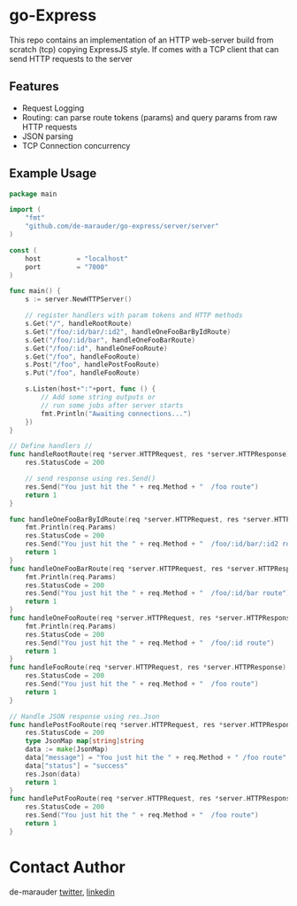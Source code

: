 # go-Express

This repo contains an implementation of an HTTP web-server build from scratch (tcp) copying ExpressJS style. If comes with a TCP client that can send HTTP requests to the server

## Features
- Request Logging
- Routing: can parse route tokens (params) and query params from raw HTTP requests
- JSON parsing
- TCP Connection concurrency

## Example Usage
```go
package main

import (
	"fmt"
	"github.com/de-marauder/go-express/server/server"
)

const (
	host         = "localhost"
	port         = "7000"
)

func main() {
	s := server.NewHTTPServer()

	// register handlers with param tokens and HTTP methods
	s.Get("/", handleRootRoute)
	s.Get("/foo/:id/bar/:id2", handleOneFooBarByIdRoute)
	s.Get("/foo/:id/bar", handleOneFooBarRoute)
	s.Get("/foo/:id", handleOneFooRoute)
	s.Get("/foo", handleFooRoute)
	s.Post("/foo", handlePostFooRoute)
	s.Put("/foo", handleFooRoute)

	s.Listen(host+":"+port, func () {
		// Add some string outputs or
		// run some jobs after server starts
		fmt.Println("Awaiting connections...")
	})
}

// Define handlers //
func handleRootRoute(req *server.HTTPRequest, res *server.HTTPResponse) interface{} {
	res.StatusCode = 200

	// send response using res.Send()
	res.Send("You just hit the " + req.Method + "  /foo route")
	return 1
}

func handleOneFooBarByIdRoute(req *server.HTTPRequest, res *server.HTTPResponse) interface{} {
	fmt.Println(req.Params)
	res.StatusCode = 200
	res.Send("You just hit the " + req.Method + "  /foo/:id/bar/:id2 route")
	return 1
}
func handleOneFooBarRoute(req *server.HTTPRequest, res *server.HTTPResponse) interface{} {
	fmt.Println(req.Params)
	res.StatusCode = 200
	res.Send("You just hit the " + req.Method + "  /foo/:id/bar route")
	return 1
}
func handleOneFooRoute(req *server.HTTPRequest, res *server.HTTPResponse) interface{} {
	fmt.Println(req.Params)
	res.StatusCode = 200
	res.Send("You just hit the " + req.Method + "  /foo/:id route")
	return 1
}
func handleFooRoute(req *server.HTTPRequest, res *server.HTTPResponse) interface{} {
	res.StatusCode = 200
	res.Send("You just hit the " + req.Method + "  /foo route")
	return 1
}

// Handle JSON response using res.Json
func handlePostFooRoute(req *server.HTTPRequest, res *server.HTTPResponse) interface{} {
	res.StatusCode = 200
	type JsonMap map[string]string
	data := make(JsonMap)
	data["message"] = "You just hit the " + req.Method + " /foo route"
	data["status"] = "success"
	res.Json(data)
	return 1
}
func handlePutFooRoute(req *server.HTTPRequest, res *server.HTTPResponse) interface{} {
	res.StatusCode = 200
	res.Send("You just hit the " + req.Method + "  /foo route")
	return 1
}

```

# Contact Author
de-marauder [twitter](https://x.com/De_marauder), [linkedin](https://linkedin.com/in/obiajulu-ezike)
